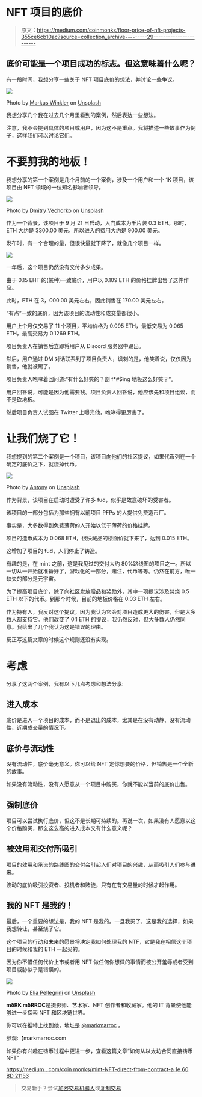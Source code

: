 # NFT 项目的底价

> 原文：<https://medium.com/coinmonks/floor-price-of-nft-projects-355ce6cb10ac?source=collection_archive---------29----------------------->

## 底价可能是一个项目成功的标志。但这意味着什么呢？

有一段时间，我想分享一些关于 NFT 项目底价的想法，并讨论一些争议。

![](img/7f8625dffe4a355ee94945338c9a9330.png)

Photo by [Markus Winkler](https://unsplash.com/@markuswinkler?utm_source=medium&utm_medium=referral) on [Unsplash](https://unsplash.com?utm_source=medium&utm_medium=referral)

我想分享几个我在过去几个月里看到的案例，然后表达一些想法。

注意，我不会提到具体的项目或用户，因为这不是重点。我将描述一些故事作为例子，这样我们可以讨论它们。

# 不要剪我的地板！

我想分享的第一个案例是几个月前的一个案例，涉及一个用户和一个 1K 项目，该项目由 NFT 领域的一位知名影响者领导。

![](img/252d2c4418457ab06239bf65123ba90c.png)

Photo by [Dmitry Vechorko](https://unsplash.com/@vechorko?utm_source=medium&utm_medium=referral) on [Unsplash](https://unsplash.com?utm_source=medium&utm_medium=referral)

作为一个背景，该项目于 9 月 21 日启动，入门成本为千片装 0.3 ETH。那时，ETH 大约是 3300.00 美元，所以进入的费用大约是 900.00 美元。

发布时，有一个合理的量，但很快量就下降了，就像几个项目一样。

![](img/0e0da12cd04185a5ab4e2752dc44a531.png)

一年后，这个项目仍然没有交付多少成果。

由于 0.15 EHT 的(某种)一致底价，用户以 0.109 ETH 的价格挂牌出售了这件作品。

此时，ETH 在 3，000.00 美元左右，因此销售在 170.00 美元左右。

“有点”一致的底价，因为该项目的流动性和成交量都很小。

用户上个月仅交易了 11 个项目，平均价格为 0.095 ETH，最低交易为 0.065 ETH，最高交易为 0.1269 ETH。

项目负责人在销售后立即将用户从 Discord 服务器中踢出。

然后，用户通过 DM 对话联系到了项目负责人，讽刺的是，他笑着说，仅仅因为销售，他就被踢了。

项目负责人咆哮着回问道:“有什么好笑的？割 f*#$ing 地板这么好笑？”。

用户回答说，可能是因为他需要钱。项目负责人回答说，他应该先和项目组谈，而不是砍地板。

然后项目负责人试图在 Twitter 上曝光他，咆哮得更厉害了。

# 让我们烧了它！

我想提到的第二个案例是一个项目，该项目向他们的社区提议，如果代币列在一个确定的底价之下，就烧掉代币。

![](img/473b41d25143d119a9cd29f34c518128.png)

Photo by [Antony](https://unsplash.com/@shadejay?utm_source=medium&utm_medium=referral) on [Unsplash](https://unsplash.com?utm_source=medium&utm_medium=referral)

作为背景，该项目在启动时遭受了许多 fud，似乎是故意破坏的受害者。

该项目的一部分包括为那些拥有以前项目 PFPs 的人提供免费造币厂。

事实是，大多数得到免费薄荷的人开始以低于薄荷的价格挂牌。

项目的造币成本为 0.068 ETH，很快藏品的楼面价就下来了，达到 0.015 ETH。

这增加了项目的 fud，人们停止了铸造。

有趣的是，在 mint 之前，这是我见过的交付大约 80%路线图的项目之一。所以一切从一开始就准备好了，游戏化的一部分，赌注，代币等等。仍然在前方，唯一缺失的部分是元宇宙。

为了提高项目底价，除了向社区发放赠品和奖励外，其中一项提议涉及焚烧 0.5 ETH 以下的代币。到那个时候，目前的地板价格在 0.03 ETH 左右。

作为持有人，我反对这个提议，因为我认为它会对项目造成更大的伤害，但是大多数人都支持它。他们改变了 0.1 ETH 的提议，我仍然反对，但大多数人仍然同意。我给出了几个我认为这是错误的理由。

反正写这篇文章的时候这个规则还没有实现。

# 考虑

分享了这两个案例，我有以下几点考虑和想法分享:

## 进入成本

底价是进入一个项目的成本，而不是退出的成本，尤其是在没有动静、没有流动性、近期成交量的情况下。

## 底价与流动性

没有流动性，底价毫无意义。你可以给 NFT 定你想要的价格，但销售是一个全新的故事。

如果没有流动性，没有人愿意从一个项目中购买，你就不能以当前的底价出售。

## 强制底价

项目可以尝试执行底价，但这不是长期可持续的。再说一次，如果没有人愿意以这个价格购买，那么这么高的进入成本又有什么意义呢？

## 被效用和交付所吸引

项目的效用和承诺的路线图的交付会引起人们对项目的兴趣，从而吸引人们参与进来。

波动的底价吸引投资者、投机者和赌徒，只有在有交易量的时候才起作用。

## 我的 NFT 是我的！

最后，一个重要的想法是，我的 NFT 是我的。一旦我买了，这是我的选择，如果我想转让，甚至烧了它。

这个项目的行动和未来的愿景将决定我如何处理我的 NTF，它是我在相信这个项目的时候和我的 ETH 一起买的。

因为你不惜任何代价上市或者用 NFT 做任何你想做的事情而被公开羞辱或者受到项目威胁似乎是错误的。

![](img/3bfedc365f07ebc4bf5b1e9110117b09.png)

Photo by [Elia Pellegrini](https://unsplash.com/@eliapelle?utm_source=medium&utm_medium=referral) on [Unsplash](https://unsplash.com?utm_source=medium&utm_medium=referral)

**mδRK mδRROC**是摄影师、艺术家、NFT 创作者和收藏家。他的 IT 背景使他能够进一步探索 NFT 和区块链世界。

你可以在推特上找到他，地址是 [@markmarroc](https://twitter.com/MarkMarroc) 。

参观:【markmarroc.com 

如果你有兴趣在铸币过程中更进一步，查看这篇文章“如何从以太坊合同直接铸币 NFT”

[https://medium . com/coin monks/mint-NFT-direct-from-contract-a 1e 60 BD 21153](/coinmonks/mint-nft-direct-from-contract-a1e60bd21153)

> 交易新手？尝试[加密交易机器人](/coinmonks/crypto-trading-bot-c2ffce8acb2a)或[复制交易](/coinmonks/top-10-crypto-copy-trading-platforms-for-beginners-d0c37c7d698c)